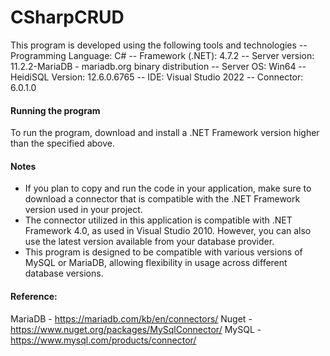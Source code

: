 # CSharpCRUD

This program is developed using the following tools and technologies
-- Programming Language:         C#
-- Framework (.NET):             4.7.2
-- Server version:               11.2.2-MariaDB - mariadb.org binary distribution
-- Server OS:                    Win64
-- HeidiSQL Version:             12.6.0.6765
-- IDE:                          Visual Studio 2022
-- Connector:                    6.0.1.0

#### Running the program
To run the program, download and install a .NET Framework version higher than the specified above.

#### Notes
- If you plan to copy and run the code in your application, make sure to download a connector that is compatible with the .NET Framework version used in your project.
- The connector utilized in this application is compatible with .NET Framework 4.0, as used in Visual Studio 2010. However, you can also use the latest version available from your database provider.
- This program is designed to be compatible with various versions of MySQL or MariaDB, allowing flexibility in usage across different database versions.

#### Reference:
MariaDB - https://mariadb.com/kb/en/connectors/
Nuget - https://www.nuget.org/packages/MySqlConnector/
MySQL - https://www.mysql.com/products/connector/

